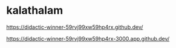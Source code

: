 # kalathalam

https://didactic-winner-59rvj99xw59hp4rx.github.dev/

https://didactic-winner-59rvj99xw59hp4rx-3000.app.github.dev/
